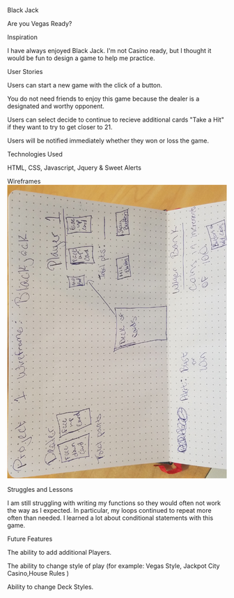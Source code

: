 Black Jack

Are you Vegas Ready?


Inspiration

I have always enjoyed Black Jack.  I'm not Casino ready, but I thought it would be fun to design a game to help me practice.  


User Stories

Users can start a new game with the click of a button. 

You do not need friends to enjoy this game because the dealer is a designated and worthy opponent.  

Users can select decide to continue to recieve additional cards "Take a Hit" if they want to try to get closer to 21.  

Users will be notified immediately whether they won or loss the game. 


Technologies Used

HTML, CSS, Javascript, Jquery & Sweet Alerts


Wireframes 
![wireframing](wireframe.jpg)

Struggles and Lessons


I am still struggling with writing my functions so they would often not work the way as I expected.  In particular, my loops continued to repeat more often than needed.  I learned a lot about conditional statements with this game.  



Future Features

The ability to add additional Players.

The ability to change style of play (for example: Vegas Style, Jackpot City Casino,House Rules )

Ability to change Deck Styles.
